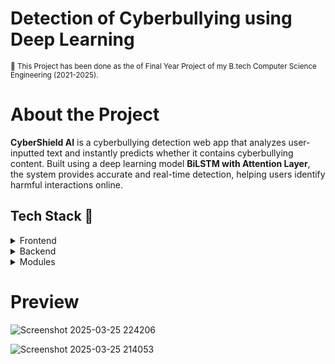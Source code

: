 # Detection of Cyberbullying using Deep Learning

<small align="justify">🚀 This Project has been done as the of Final Year Project of my B.tech Computer Science Engineering (2021-2025).</small>

# About the Project

**CyberShield AI** is a cyberbullying detection web app that analyzes user-inputted text and instantly predicts whether it contains cyberbullying content. Built using a deep learning model **BiLSTM with Attention Layer**, the system provides accurate and real-time detection, helping users identify harmful interactions online. 

## Tech Stack 🍻
<details>
  <summary>Frontend</summary>
  <ul>
    <li><a href="https://developer.mozilla.org/en-US/docs/Learn/HTML">HTML</a></li>
    <li><a href="https://developer.mozilla.org/en-US/docs/Web/CSS">CSS</a></li>
    <li><a href="https://developer.mozilla.org/en-US/docs/Learn/JavaScript">JavaScript</a></li>
  </ul>
</details>

<details>
  <summary>Backend</summary>
  <ul>
    <li><a href="https://flask.palletsprojects.com/en/stable/">Flask</a></li>
    <li><a href="https://www.python.org/">Python</a></li>
  </ul>
</details>

<details>
<summary>Modules</summary>
  <ul>
    <li><a href="https://pandas.pydata.org/">pandas</a></li>
    <li><a href="https://matplotlib.org/">matplotlib</a></li>
    <li><a href="https://numpy.org/">numpy</a></li>
    <li><a href="https://www.tensorflow.org/">tensorflow</a></li>
    <li><a href="https://www.nltk.org/">NLTK</a></li>
  </ul>
</details>


# Preview
![Screenshot 2025-03-25 224206](https://github.com/user-attachments/assets/4c08a096-7053-4151-bffc-16f9985e52e3)




![Screenshot 2025-03-25 214053](https://github.com/user-attachments/assets/20a4a376-ab02-4f90-aa90-42928c4bce9c)


